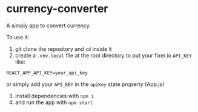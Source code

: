 # currency-converter

A simply app to convert currency.

To use it:
1. git clone the repository and `cd` inside it
2. create a `.env.local` file at the root directory to put your fixer.io `API_KEY` like:
```
REACT_APP_API_KEY=your_api_key
```
or simply add your `API_KEY` in the `apiKey` state property (App.js)

3. install dependencies with `npm i`
4. and run the app with `npm start`